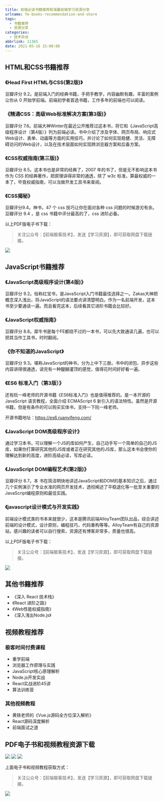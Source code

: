 ```yaml
---
title: 前端必读书籍推荐和海量前端学习资源分享
urlname: fe-books-recommendation-and-share
tags:
  - 书籍推荐
  - 资源分享
categories:
  - 技术杂谈
abbrlink: 11365
date: 2021-05-16 15:00:08
---
```


## HTML和CSS书籍推荐

### 《Head First HTML与CSS(第2版)》

豆瓣评分 9.2。是前端入门的经典书籍，手把手教学，内容幽默有趣，丰富的案例让你从 0 开始学前端。前端初学者首选书籍，工作多年的前端也可以阅读。

### 《精通CSS：高级Web标准解决方案(第3版)》
豆瓣评分 7.6。前端大神Winter在最近公开推荐过这本书，将它和《JavaScript高级程序设计（第4版）》列为前端必读。书中介绍了涉及字体、网页布局、响应式Web设计、表单、动画等方面的实用技巧，并讨论了如何实现稳健、灵活、无障碍访问的Web设计，以及在技术层面如何实现跨浏览器方案和后备方案。


### 《CSS权威指南(第三版)》
豆瓣评分 8.5。这本书也是非常的经典了，2007 年的书了，但是无不影响这本书作为 CSS 的经典著作，把原理讲得非常的通透，除了 w3c 标准，算最权威的一本了，毕竟权威指南，可以当做开发工具书来查阅。

### 《CSS揭秘》
豆瓣评分9.4。神书，47 个 css 技巧让你在面对各种 css 问题的时候游刃有余。豆瓣评分 9.4 ，是 css 书籍中评分最高的了，css 进阶必备。

以上PDF版电子书下载：

> 关注公众号：【前端极客技术】，发送【学习资源】，即可获取网盘下载链接。

![](https://pub-9effe6ef78a64cfc92922e0f4e06f7dd.r2.dev/blog-images/blogImages/2021/fegeek_qrcode.png)

## JavaScript书籍推荐

### 《JavaScript高级程序设计(第4版)》
豆瓣评分 9.2。俗称红宝书，是JavaScript入门书籍最佳选择之一。Zakas大神把概念深入浅出，将JavaScript的语法要点讲清楚明白。作为一名前端开发，这本书至少要通读一遍。而且看完这本，后续看其它进阶书籍会比较好。

### 《JavaScript权威指南》
豆瓣评分 8.8。犀牛书是每个FE都绕不过的一本书，可以先大致通读几遍，也可以把其当作工具书，时时翻阅。

### 《你不知道的JavaScript》
豆瓣评分 9.3。堪称JavaScript的神书，分为上中下三册。书中的闭包、异步这些内容讲得很通透，读完有一种醍醐灌顶的感觉，值得花时间好好看一遍。

### 《ES6 标准入门（第3版）》
还有阮一峰老师的开源书籍《ES6标准入门》也是值得推荐的。是一本开源的 JavaScript 语言教程，全面介绍 ECMAScript 6 新引入的语法特性。虽然是开源书籍，但是有条件的可以购买实体书，支持一下阮一峰老师。

开源书籍地址：https://es6.ruanyifeng.com/


### 《JavaScript DOM高级程序设计》
通过学习本书，可以理解一个JS的库如何产生，自己动手写一个简单的自己的JS库，如果你打算研究其他的JS库或者正在研究其他的JS库，那么这本书会使你的理解达到新的高度，进阶高级必读，写库必读。

### 《JavaScript DOM编程艺术(第2版)》
豆瓣评分 8.7。本 书在简洁明快地讲述JavaScript和DOM的基本知识之后，通过几个实例演示了专业水准的网页开发技术，透彻阐述了平稳退化等一批至关重要的 JavaScript编程原则和最佳实践。


### 《javascript设计模式与开发实践》
前端设计模式类的书本来就很少，这本是腾讯前端AlloyTeam团队出品，综合讲述前端的设计模式，设计原则，编程技巧，代码重构等等。AlloyTeam有自己的资源站，感兴趣的读者可以自行搜索，资源还有博客非常多，质量也很高。

以上PDF版电子书下载：

> 关注公众号：【前端极客技术】，发送【学习资源】，即可获取网盘下载链接。

![](https://pub-9effe6ef78a64cfc92922e0f4e06f7dd.r2.dev/blog-images/blogImages/2021/fegeek_qrcode.png)


## 其他书籍推荐
- 《深入 React 技术栈》
- 《React 进阶之路》
- 《Web性能权威指南》
- 《深入浅出Node.js》

## 视频教程推荐
### 极客时间付费课程
- 重学前端
- 浏览器工作原理与实践
- JavaScript核心原理解析
- Node.js开发实战
- React实战进阶45讲
- 算法训练营

### 其他视频教程
- 黄轶老师的《Vue.js源码全方位深入解析》
- React源码深度解析
- 前端面试之道


## PDF电子书和视频教程资源下载
![](https://pub-9effe6ef78a64cfc92922e0f4e06f7dd.r2.dev/blog-images/blogImages/2021/20210516211520.png)
![](https://pub-9effe6ef78a64cfc92922e0f4e06f7dd.r2.dev/blog-images/blogImages/2021/20210516211542.png)
![](https://pub-9effe6ef78a64cfc92922e0f4e06f7dd.r2.dev/blog-images/blogImages/2021/20210516211552.png)


上面电子书和视频教程获取方式：

> 关注公众号：【前端极客技术】，发送【学习资源】，即可获取网盘下载链接。

![](https://pub-9effe6ef78a64cfc92922e0f4e06f7dd.r2.dev/blog-images/blogImages/2021/fegeek_qrcode.png)